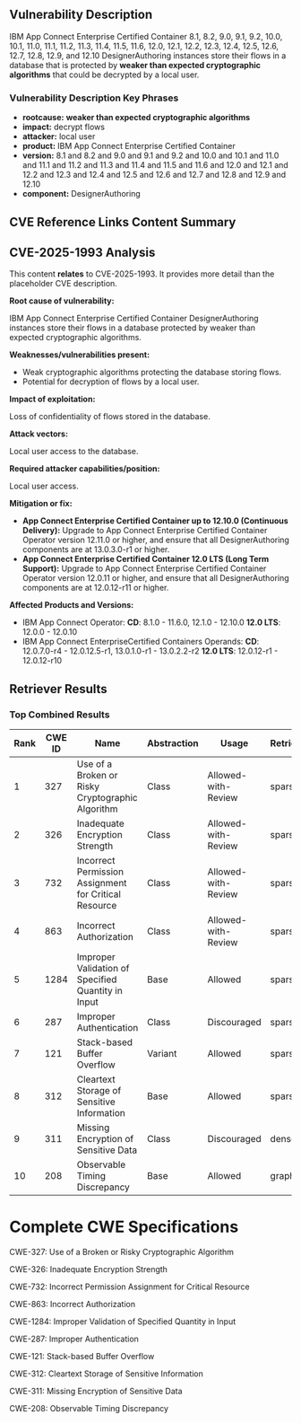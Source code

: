 ## Vulnerability Description
IBM App Connect Enterprise Certified Container 8.1, 8.2, 9.0, 9.1, 9.2, 10.0, 10.1, 11.0, 11.1, 11.2, 11.3, 11.4, 11.5, 11.6, 12.0, 12.1, 12.2, 12.3, 12.4, 12.5, 12.6, 12.7, 12.8, 12.9, and 12.10 DesignerAuthoring instances store their flows in a database that is protected by **weaker than expected cryptographic algorithms** that could be decrypted by a local user.

### Vulnerability Description Key Phrases
- **rootcause:** **weaker than expected cryptographic algorithms**
- **impact:** decrypt flows
- **attacker:** local user
- **product:** IBM App Connect Enterprise Certified Container
- **version:** 8.1 and 8.2 and 9.0 and 9.1 and 9.2 and 10.0 and 10.1 and 11.0 and 11.1 and 11.2 and 11.3 and 11.4 and 11.5 and 11.6 and 12.0 and 12.1 and 12.2 and 12.3 and 12.4 and 12.5 and 12.6 and 12.7 and 12.8 and 12.9 and 12.10
- **component:** DesignerAuthoring

## CVE Reference Links Content Summary
## CVE-2025-1993 Analysis

This content **relates** to CVE-2025-1993. It provides more detail than the placeholder CVE description.

**Root cause of vulnerability:**

IBM App Connect Enterprise Certified Container DesignerAuthoring instances store their flows in a database protected by weaker than expected cryptographic algorithms.

**Weaknesses/vulnerabilities present:**

*   Weak cryptographic algorithms protecting the database storing flows.
*   Potential for decryption of flows by a local user.

**Impact of exploitation:**

Loss of confidentiality of flows stored in the database.

**Attack vectors:**

Local user access to the database.

**Required attacker capabilities/position:**

Local user access.

**Mitigation or fix:**

*   **App Connect Enterprise Certified Container up to 12.10.0 (Continuous Delivery):** Upgrade to App Connect Enterprise Certified Container Operator version 12.11.0 or higher, and ensure that all DesignerAuthoring components are at 13.0.3.0-r1 or higher.
*   **App Connect Enterprise Certified Container 12.0 LTS (Long Term Support):** Upgrade to App Connect Enterprise Certified Container Operator version 12.0.11 or higher, and ensure that all DesignerAuthoring components are at 12.0.12-r11 or higher.

**Affected Products and Versions:**

*   IBM App Connect Operator: **CD**: 8.1.0 - 11.6.0, 12.1.0 - 12.10.0  **12.0 LTS**: 12.0.0 - 12.0.10
*   IBM App Connect EnterpriseCertified Containers Operands: **CD**: 12.0.7.0-r4 - 12.0.12.5-r1, 13.0.1.0-r1 - 13.0.2.2-r2  **12.0 LTS**: 12.0.12-r1 - 12.0.12-r10

## Retriever Results

### Top Combined Results

| Rank | CWE ID | Name | Abstraction | Usage  | Retrievers | Individual Scores |
|------|--------|------|-------------|-------|------------|-------------------|
| 1 | 327 | Use of a Broken or Risky Cryptographic Algorithm | Class | Allowed-with-Review | sparse | 0.547 |
| 2 | 326 | Inadequate Encryption Strength | Class | Allowed-with-Review | sparse | 0.447 |
| 3 | 732 | Incorrect Permission Assignment for Critical Resource | Class | Allowed-with-Review | sparse | 0.433 |
| 4 | 863 | Incorrect Authorization | Class | Allowed-with-Review | sparse | 0.426 |
| 5 | 1284 | Improper Validation of Specified Quantity in Input | Base | Allowed | sparse | 0.418 |
| 6 | 287 | Improper Authentication | Class | Discouraged | sparse | 0.417 |
| 7 | 121 | Stack-based Buffer Overflow | Variant | Allowed | sparse | 0.410 |
| 8 | 312 | Cleartext Storage of Sensitive Information | Base | Allowed | sparse | 0.406 |
| 9 | 311 | Missing Encryption of Sensitive Data | Class | Discouraged | dense | 0.518 |
| 10 | 208 | Observable Timing Discrepancy | Base | Allowed | graph | 0.002 |



# Complete CWE Specifications

CWE-327: Use of a Broken or Risky Cryptographic Algorithm

CWE-326: Inadequate Encryption Strength

CWE-732: Incorrect Permission Assignment for Critical Resource

CWE-863: Incorrect Authorization

CWE-1284: Improper Validation of Specified Quantity in Input

CWE-287: Improper Authentication

CWE-121: Stack-based Buffer Overflow

CWE-312: Cleartext Storage of Sensitive Information

CWE-311: Missing Encryption of Sensitive Data

CWE-208: Observable Timing Discrepancy